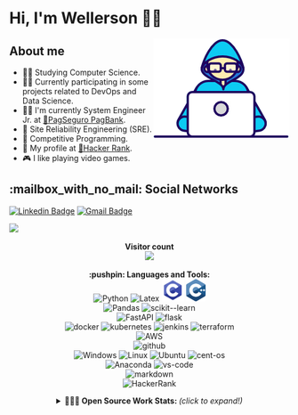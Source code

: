 # Hi, I'm Wellerson :man_technologist:

<img align="right" alt="GIF" src="https://github.com/WellersonPrenholato/WellersonPrenholato/blob/master/gifs/Developer.gif" />

## About me
- 👨‍🎓 Studying Computer Science.
- 👨‍💻 Currently participating in some projects related to DevOps and Data Science.
- 👨‍💻 I'm currently System Engineer Jr. at [💚PagSeguro PagBank](https://pagseguro.uol.com.br/).
- 🚀 Site Reliability Engineering (SRE).
- :blue_heart: Competitive Programming.
- 🧩 My profile at [🎯Hacker Rank](https://www.hackerrank.com/Wellerson).
- :video_game: I like playing video games.


<!-- - 📚 Full stack development student at [🚀Rocketseat GoStack](https://rocketseat.com.br/). -->

 <p align="center"> 
  <h2>:mailbox_with_no_mail: Social Networks</h2>
  
  [![Linkedin Badge](https://img.shields.io/badge/LinkedIn-0077B5?style=for-the-badge&logo=linkedin&logoColor=white&link=https://www.linkedin.com/in/wellersonprenholato/)](https://www.linkedin.com/in/wellersonprenholato/)
  [![Gmail Badge](https://img.shields.io/badge/Gmail-D14836?style=for-the-badge&logo=gmail&logoColor=white&link=mailto:wellerson.prenholato@gmail.com)](mailto:wellerson.prenholato@gmail.com)
  
  <a aria-label="Completed" href="https://app.rocketseat.com.br/me/wellerson-prenholato">
    <img src="https://img.shields.io/badge/Profile%20RocketSeat-GoStack%2013.0-8257E5?logo=data:image/png;base64,iVBORw0KGgoAAAANSUhEUgAAABAAAAAQCAMAAAAoLQ9TAAAALVBMVEVHcExxWsF0XMJzXMJxWcFsUsD///9jRrzY0u6Xh9Gsn9n39fyMecy0qd2bjNJWBT0WAAAABHRSTlMA2Do606wF2QAAAGlJREFUGJVdj1cWwCAIBLEsRU3uf9xobDH8+GZwUYi8i6ucJwrxKE+7D0G9Q4vlYqtmCSjndr4CgCgzlyFgfKfKCVO0LrPKjmiqMxGXkJwNnXskqWG+1oSM+BSwD8f29YLNjvx/OQrn+g99oQSoNmt3PgAAAABJRU5ErkJggg=="></img>
  </a>
  
</p>
 
 <p align="center"> 
  <b>Visitor count</b><br>
  <img src="https://profile-counter.glitch.me/WellersonPrenholato/count.svg" />
</p>

  <p align="center">
  <b>:pushpin: Languages and Tools: </b>
  <br />

  <!-- ### Languages and Tools: -->
  <span title="Python">
  <img alt="Python" height="33px" width="100px" src="https://img.shields.io/badge/python-3670A0?style=for-the-badge&logo=python&logoColor=ffdd54"/>
  </span>
  <span title="Latex">
  <img alt="Latex" height="33px" width="100px" src="https://img.shields.io/badge/latex-%23008080.svg?style=for-the-badge&logo=latex&logoColor=white"/>
  </span>
  <span title="C">
  <img alt="C" width="40px" src="https://raw.githubusercontent.com/WellersonPrenholato/WellersonPrenholato/master/icons/c.svg"/>
  </span>
  <span title="C plus plus">
  <img alt="C plus plus" width="35px" src="https://raw.githubusercontent.com/WellersonPrenholato/WellersonPrenholato/master/icons/cplusplus.svg"/>
  </span>

  
  <br />
  
  <span title="Pandas">
  <img alt="Pandas" width="100px" src="https://img.shields.io/badge/pandas-%23150458.svg?style=for-the-badge&logo=pandas&logoColor=white"/>
  </span>
  <span title="scikit--learn">
  <img alt="scikit--learn" width="100px" height="29px" src="https://img.shields.io/badge/scikit--learn-%23F7931E.svg?style=for-the-badge&logo=scikit-learn&logoColor=white"/>
  </span>
  
  <br />
  
  <span title="FastAPI">
  <img alt="FastAPI" height="33px" width="100px" src="https://img.shields.io/badge/FastAPI-005571?style=for-the-badge&logo=fastapi"/>
  </span>
  <span title="flask">
  <img alt="flask" width="100px" src="https://img.shields.io/badge/flask-%23000.svg?style=for-the-badge&logo=flask&logoColor=white"/>
  </span>
  
  <br />
  
  <span title="docker">
  <img alt="docker" height="33px" width="100px" src="https://img.shields.io/badge/docker-%230db7ed.svg?style=for-the-badge&logo=docker&logoColor=white"/>
  </span>
  <span title="kubernetes">
  <img alt="kubernetes" height="33px" width="100px" src="https://img.shields.io/badge/kubernetes-%23326ce5.svg?style=for-the-badge&logo=kubernetes&logoColor=white"/>
  </span>
  <span title="jenkins">
  <img alt="jenkins" height="33px" width="100px" src="https://img.shields.io/badge/jenkins-%232C5263.svg?style=for-the-badge&logo=jenkins&logoColor=white"/>
  </span>
  <span title="terraform">
  <img alt="terraform" height="33px" width="100px" src="https://img.shields.io/badge/terraform-%235835CC.svg?style=for-the-badge&logo=terraform&logoColor=white"/>
  </span>
  
  <br />
  
  <span title="AWS">
  <img alt="AWS" width="90px" src="https://img.shields.io/badge/AWS-%23FF9900.svg?style=for-the-badge&logo=amazon-aws&logoColor=white"/>
  </span>
  
  <br />
  
  <span title="github">
  <img alt="github" height="33px" width="100px" src="https://img.shields.io/badge/github-%23121011.svg?style=for-the-badge&logo=github&logoColor=white"/>
  </span>
  
  <br />
   
  <span title="Windows">
  <img alt="Windows" height="33px" width="100px" src="https://img.shields.io/badge/Windows-0078D6?style=for-the-badge&logo=windows&logoColor=white"/>
  </span>
  <span title="Linux">
  <img alt="Linux" width="100px" src="https://img.shields.io/badge/Linux-FCC624?style=for-the-badge&logo=linux&logoColor=black"/>
  </span>
  <span title="Ubuntu">
  <img alt="Ubuntu" height="33px" width="100px" src="https://img.shields.io/badge/Ubuntu-E95420?style=for-the-badge&logo=ubuntu&logoColor=white"/>
  </span>
  <span title="cent-os">
  <img alt="cent-os" height="33px" width="100px" src="https://img.shields.io/badge/cent%20os-002260?style=for-the-badge&logo=centos&logoColor=F0F0F0"/>
  </span>
  <!--<span title="SUSE">-->
  <!--<img alt="SUSE" height="33px" width="100px" src="https://img.shields.io/badge/SUSE-0C322C?style=for-the-badge&logo=SUSE&logoColor=white"/>-->
  <!--</span>-->
  
  <br />
  
  <span title="Anaconda">
  <img alt="Anaconda" height="30px" width="100px" width="35px" src="https://img.shields.io/badge/Anaconda-%2344A833.svg?style=for-the-badge&logo=anaconda&logoColor=white"/>
  </span>
  <span title="vs-code">
  <img alt="vs-code" height="30px" width="100px" width="35px" src="https://img.shields.io/badge/Visual%20Studio%20Code-0078d7.svg?style=for-the-badge&logo=visual-studio-code&logoColor=white"/>
  </span>
  
  
  
  <br />
  
  <span title="MarkDown">
  <img height="30px" width="120px" src="https://img.shields.io/badge/Markdown-000000?style=for-the-badge&logo=markdown&logoColor=white" alt="markdown" /> 
  </span>
  
  <br />
       
  <span title="HackerRank">
  <img height="30px" alt="HackerRank" width="120px" src="https://img.shields.io/badge/-Hackerrank-2EC866?style=for-the-badge&logo=HackerRank&logoColor=white"/> 
  </span>
  
  

  
  <!--<span title="Python"> -->
  <!--<img alt="Python" width="35px" src="https://raw.githubusercontent.com/WellersonPrenholato/WellersonPrenholato/master/icons/python.svg"/> -->
  <!--</span> -->
  <!--<span title="Terminal"> -->
  <!--<img alt="Terminal" width="35px" src="https://raw.githubusercontent.com/WellersonPrenholato/WellersonPrenholato/master/icons/terminal.svg"/> -->
  <!--</span> -->
  <!--<span title="Git"> -->
  <!--<img alt="Git" width="35px" src="https://raw.githubusercontent.com/WellersonPrenholato/WellersonPrenholato/master/icons/git.svg"/> -->
  <!--</span> -->

  <br />
</div>

<details align="center">
  <summary> <b> 👨🏻‍💻 Open Source Work Stats: </b> <i>(click to expand!)</i> </summary>
  <br />
<!--   <p width="80%"> -->
<!--     <img width="45%" align="left" src="https://github-readme-stats.vercel.app/api/top-langs/?username=WellersonPrenholato&layout=compact&hide=html,jupyter%20notebook&theme=dark" alt="WellersonPrenholato" /> -->
    <img width="50%" align="center" src="https://github.com/WellersonPrenholato/graphics-readme/blob/master/linguages-statistics.png" alt="WellersonPrenholato" />
    <img width="40%" align="center" src="https://github-readme-stats.vercel.app/api?username=WellersonPrenholato&show_icons=true&theme=dark&count_private=true&hide=contribs,issues&include_all_commits=true" alt="WellersonPrenholato" />
  <!--</p>-->
</details>
